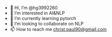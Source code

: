 - 👋 Hi, I’m @hg3992260
- 👀 I’m interested in AI&NLP
- 🌱 I’m currently learning pytorch
- 💞️ I’m looking to collaborate on NLP
- 📫 How to reach me christ.paul90@gmail.com

<!---
hg3992260/hg3992260 is a ✨ special ✨ repository because its `README.md` (this file) appears on your GitHub profile.
You can click the Preview link to take a look at your changes.
--->
